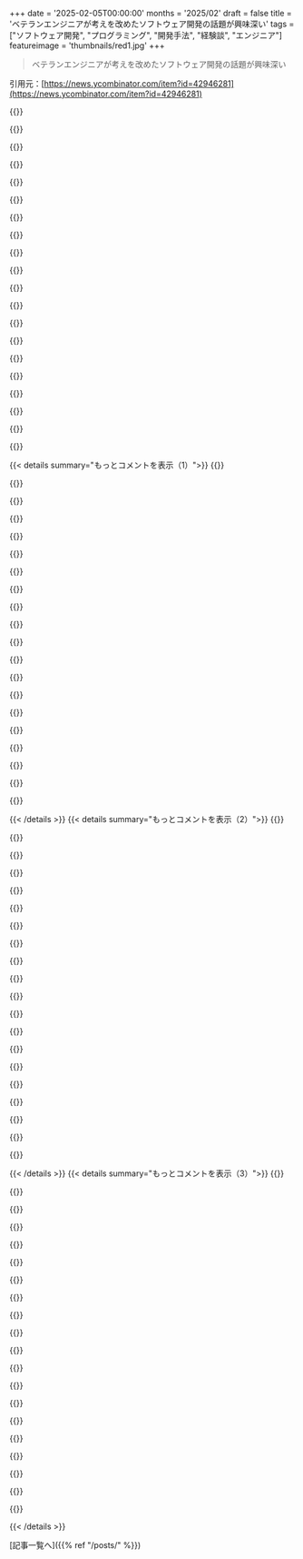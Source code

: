 +++
date = '2025-02-05T00:00:00'
months = '2025/02'
draft = false
title = 'ベテランエンジニアが考えを改めたソフトウェア開発の話題が興味深い'
tags = ["ソフトウェア開発", "プログラミング", "開発手法", "経験談", "エンジニア"]
featureimage = 'thumbnails/red1.jpg'
+++

> ベテランエンジニアが考えを改めたソフトウェア開発の話題が興味深い

引用元：[https://news.ycombinator.com/item?id=42946281](https://news.ycombinator.com/item?id=42946281)

{{<matomeQuote body="クラフトにこだわる人なんて少数派だよね。こだわる人を大切にして、そうでない人には相手のレベルに合わせるのが大事だね。<br>コードスタイルとかlinting rulesにこだわる人は、相変わらず変なやつらだと思っちゃう。もっと重要なことに集中すべきだよ。<br>あんたが”些細なことにこだわる”って言うことを、他の人は”クラフトを大切にする”って言うかもね。職人は細部にこだわるもんじゃん？”ストレス”ってのはあんたの価値観であって、真実とは限らないよ。<br>＞要するに、自分が主観的に正しいと思うレベルまでこだわる人は大切にして、それ以上にこだわる人は優先順位をつけられない変人だって切り捨てるってことだよね。" userName="latexr" createdAt="2025-02-05T11:39:59" color="">}}

{{<matomeQuote body="別の見方もできるよ。コードは設計そのもので、コンパイルは建設プロセスだって考えるなら、コードスタイルにこだわるのは、構造とか材料費とかスペースの有用性じゃなくて、設計図の形式とか慣習にこだわるのと同じことだよね。<br>コンパイルで消えるものは設計じゃなくてコード整理だっていつも言ってるんだ。設計っていうのは、どのデータ構造を使うか（list, map, arrayとか）、どのデータをメモリに残すか、いつデータをロード・保存するか、どのアルゴリズムを使うか、並行処理をどうするか、みたいなことだよね。コード整理は大事だけど、クラフトの決定的な特徴とは言えないよね。" userName="hliyan" createdAt="2025-02-05T12:26:53" color="#38d3d3">}}

{{<matomeQuote body="＞設計図の形式とか慣習<br>形式的な慣習の中には、血で書かれたものもあるんだよ。安全に関わる情報を伝えるとき、設計図のわかりやすさはすごく重要になるんだ。<br>コードの形式がそこまで重要だとは思わないけど、認知負荷を減らすって意味では大事だよね。何行も繋がったコードなんて誰も見たくないし。どこまでやるかはリターンが減っていくけど、少なくともdiffをするときに困るような変更は避けるべきだよね。" userName="Retric" createdAt="2025-02-05T12:33:54" color="#45d325">}}

{{<matomeQuote body="マジで同意。問題は、半世紀経ってもソフトウェアエンジニアリングの世界で、グローバルな慣習や標準が合意できてないことだよね。最近、家の修理業者がコンクリートの梁の配置が変だって心配してたんだ。設計図を見せたら、すぐに梁と柱の表を見つけて、”ああ、そういうことね。〇〇すればいいんだ”ってなったんだ。そのとき、CRUD APIでRDBMSを使った普通のビジネスアプリでも、同じことができないってことに気づいたんだよね。" userName="hliyan" createdAt="2025-02-05T12:43:19" color="#ff5c5c">}}

{{<matomeQuote body="だって、守らなきゃいけないルールが少ないし、大したことないことが多いんだもん。建築だと、重さとか材料の劣化とか法律とか気にしないといけないけど、ソフトウェアにはそういう制限がないから、LSDトリップから生まれたようなものでも動いちゃうんだよね。<br>共通の概念はあるけど、それは理論的なものだから、本を読んだ人しか専門用語を知らないんだ。" userName="skydhash" createdAt="2025-02-05T12:55:17" color="">}}

{{<matomeQuote body="そもそも、softなウェアにhardなルールを期待するべきなの？柔軟性こそが大事なんじゃない？" userName="namaria" createdAt="2025-02-05T15:32:52" color="">}}

{{<matomeQuote body="建設や土木工学だって、グローバルな慣習や標準で合意できてないよ。ソフトウェアエンジニアリングより何千年もの歴史があるのにね。アメリカは”International Building Code”に従ってるって言ってるけど、それはアメリカ大陸のいくつかの小さな国が採用してるからそう呼ばれてるだけで、実質的にはアメリカの標準だよ。世界的に見ると、単位系すら合意できてないんだから、もっと重要なことなんて無理だよ。" userName="wongarsu" createdAt="2025-02-05T18:20:23" color="#45d325">}}

{{<matomeQuote body="いや、グローバルでは単位系は合意できてるって言うべきでしょ。アメリカといくつかの発展途上国が従わないだけだよ。" userName="Ma8ee" createdAt="2025-02-05T18:51:34" color="">}}

{{<matomeQuote body="＞問題は、半世紀経ってもソフトウェアエンジニアリングの世界で、グローバルな慣習や標準が合意できてないこと。<br>それは無理だし、これからも無理だよ。常に”唯一の真実”を直接編集して、それをプレーンテキストで表現することに固執してる限りはね。消費者が同時に抱える全ての懸念を包括的に表現するには、それじゃ不十分なんだ。抽象化とかエラー処理とか関数のサイズとか変数の命名とか、何がよりクリーンで読みやすく保守しやすいかっていう不毛な争いを永遠に繰り返してるんだ。なぜなら、業界はまだ答えに気づいてないからだよ。それは、何をしてるかによるんだ。一番良い表現とか関数サイズなんてないんだよ。今は理想的でも、5分後には逆になるかもしれないんだ。たとえば、モジュールを理解するところから、特定のバグをデバッグするところに切り替えるときとかね。<br>プログラミングパラダイムの表現力は飽和状態なんだ。パレートの境界線上を行ったり来たりしてるんだよ。まるで酔っ払いが壁に寄りかかって、転ばずにパブに戻ろうとしてるみたいにね。数学的に複雑な魔法の圏論を持ち込んでも無駄だよ。それは複雑さを別の場所に押しやるだけで、パレートの境界線の別の場所にたどり着くだけなんだ。<br>ヒント：建設では、誰もが同じ設計図を使ったりしないよ。ジオメトリ、構造特性、材料特性、インテリア、配管、電気、断熱材、HVAC、地質条件、水文条件、税務条件の情報を1枚の平面図に詰め込もうとしてごらん。それは今のプログラミングのソースコードとそっくりになるはずだよ。" userName="TeMPOraL" createdAt="2025-02-06T15:31:31" color="#45d325">}}

{{<matomeQuote body="今はどんな言語でも自動フォーマッタに任せられるから助かるよね。<br>まだ自動フォーマッタのパラメータで揉める人もいるけど、そういう人はいつだってどうでもいいことで揉めるんだよ。" userName="desdenova" createdAt="2025-02-05T13:47:22" color="">}}

{{<matomeQuote body="コードフォーマットの新しいパラダイムとしてローカル限定ってのはどうかな？エディタが自動で好みのスタイルに整形して、pushする時に元のコードベースのスタイルに戻すんだ。こうすれば、変更がコードベースのスタイルに合うじゃん。" userName="noahjk" createdAt="2025-02-05T14:53:19" color="">}}

{{<matomeQuote body="最低限、フォーマット変更でdiffが複雑になるのは避けるべきだよね。もしコードの整形が必要なら、別のcommitでやるべき。幸い、一部の言語には構造的／意味的なdiffツールがあって、フォーマットとロジックの変更が混ざってる時に役立つんだ。" userName="DarkPlayer" createdAt="2025-02-05T14:42:57" color="#785bff">}}

{{<matomeQuote body="ソフトウェアの価値って、今の動作と、将来できること（構造）の両方にあると思うんだ。設計とかartifactは動作にあたるよね。重要なのは、将来の変更に対応できるようにすること。だから、読みやすさ、テスト、アーキテクチャを気にするのは、要件が変わった時に対応しやすくするためなんだ。ソフトウェアは家とは違って、建てたら終わりじゃないんだから。" userName="skydhash" createdAt="2025-02-05T12:48:37" color="#45d325">}}

{{<matomeQuote body="経験から、将来の使い方を予測できることもあるけど、長い目で見ると、正確に予測できるなんて幻想だと思うようになった。予測を試みるのは大事だけど、昔ほど正しさにこだわらなくなったかな。例えば、インターフェースのシンプルさと実装のシンプルさで、考えが真逆になったよ。家っていうのは悪い例えだよね、人が住めないようなソフトウェアでも”住める”んだから。" userName="skeeter2020" createdAt="2025-02-05T14:49:36" color="#785bff">}}

{{<matomeQuote body="＞(土木工学のたとえを使うなら)設計図のフォーマットや慣習にこだわること<br>これってめちゃくちゃ重要だよ。これがないと、チームの半分がmetricを使ってて、もう半分がimperialだと思ってたり、完璧な設計をしても、メーカーが勝手にミラーバージョンを作ったりするんだ。" userName="asdajksah2123" createdAt="2025-02-05T15:23:41" color="#38d3d3">}}

{{<matomeQuote body="imperialとmetricは単なる慣習じゃなくて必須要件でしょ。うちの同僚に、何でもかんでも一行で書きたがる人がいて、if/else文が嫌いで、例外処理はダメだって言うんだ。変数名の大文字小文字が気に入らないだけでコードレビューを落とすんだぜ？レビューが遅くてマジ勘弁。重要なこと（コードが実際に何をするか、要件を満たしているか）に集中できないんだよ。" userName="tehologist" createdAt="2025-02-05T15:39:52" color="">}}

{{<matomeQuote body="解決策は、コンピューターにコードスタイルを強制させることだよ。linterを選んで、ルールを決めたら、あとは気にしない。PRでコードスタイルにケチつけてるならtoolchainが時代遅れ。<br>毎月lintingルール変えてるなら、大事なことを見失ってる。<br>完璧なスタイルより、一貫性のあるスタイルの方が良い。" userName="xnorswap" createdAt="2025-02-05T11:46:25" color="#45d325">}}

{{<matomeQuote body="マジそれな。gofmtに設定がないのが最高。こういう風にしたいんだろ？OK、じゃあ最適化とか考えなくていいや。偶然にも、gofmtの選択は俺がする選択と一致してたけど、結局どうでもいいんだよね。" userName="bayindirh" createdAt="2025-02-05T12:19:12" color="#45d325">}}

{{<matomeQuote body="gofmtはまだ不十分だと思うな。importのソートとか、自動で改行すべきだよ。そうしないと、人によって改行の好みが違って、スタイルに一貫性がなくなるじゃん。gofumpt + golines + goimports みたいなのがもっと良いと思う。Pythonのruffとかrustfmtを使ってるからそう思うのかも。手動で改行とかスペースでフォーマットしてるなら、toolingで自動化すべきだよ。 pre-commit hookとCIで実行するべき。" userName="maleldil" createdAt="2025-02-05T12:58:26" color="#ff5c5c">}}

{{<matomeQuote body="猛反対。goの慣習が自分の好みと合うのは良いけど、そうじゃない時はイライラするんだよね。例えば、Dartがついに”tall”スタイルに賛同し始めてるけど(https://github.com/dart-lang/dart_style/issues/1253)。でも、言語を使ってる全員に影響するスタイル慣習を委員会とかに変更されるのを待つ必要ある？事前に”tall”スタイルでコード書かせない理由は何？Formatterがそんなに<br>強要的<br>である必要ある？" userName="Defletter" createdAt="2025-02-06T03:39:47" color="">}}

{{< details summary="もっとコメントを表示（1）">}}
{{<matomeQuote body="フォーマッターがなんでそんなにうるさいんだって？そりゃ、こういう会話を避けるためだよ！tall formatにしたけりゃ、最後にダミーのコメントでも足しとけば？" userName="anon-3988" createdAt="2025-02-06T05:23:25" color="">}}

{{<matomeQuote body="設定できない融通の利かないフォーマッターが、まさにこの会話を引き起こしてるんだよね。" userName="Defletter" createdAt="2025-02-06T07:22:37" color="">}}

{{<matomeQuote body="1人で開発するなら何でもありだけど、チームだと摩擦が起きるし、スタイルにこだわりすぎると問題になるかもね。Goはチーム向けの言語で、考えることを最小限にするように作られてる。Rustとは真逆。シンプルすぎて、ほとんどミスできない。ロゴもそれを表してるんだぜ。だからGoのフォーマッターは厳格であるべき。いつまでも議論できるけど、フォーマッターには逆らえない。”コンピューターがNOって言ってる”ってこと。" userName="bayindirh" createdAt="2025-02-06T07:29:46" color="#ff33a1">}}

{{<matomeQuote body="誤解してるみたいだけど、俺はフォーマッターに反対してるんじゃないんだ。プロジェクトでスタイルを統一するのは全然OK。俺が反対してるのは、設定できないフォーマッター。それだと、tall styleを使いたくても’The Committee’にお伺いを立てなきゃいけないような、おかしなことになるんだよ。" userName="Defletter" createdAt="2025-02-06T07:45:26" color="#ff33a1">}}

{{<matomeQuote body="設定できるってことは、設定について無限に議論できるってことだ。tall styleを使うかどうか迷うってことは、使う可能性を考えてるってことでしょ？もし赤い車しか作れないなら、次の車の色を議論したりしない。赤しかないんだから。気に入らなくても、それしかない。コードがひどくても、それでおしまい。" userName="anon-3988" createdAt="2025-02-07T10:43:05" color="">}}

{{<matomeQuote body="うちのコードベースではclang-formatを使ってるよ。たまにイケてないコードになるし、100%満足してる人はいないけど、少なくとも一貫性はある。" userName="secondcoming" createdAt="2025-02-05T12:10:16" color="">}}

{{<matomeQuote body="自分より遅い車はアホ、速い車はマニアックって思ったことない？" userName="hackflip" createdAt="2025-02-05T14:02:57" color="">}}

{{<matomeQuote body="君の主張を要約すると、タイポグラフィは執筆の一部だってことだよね。そんなこと考えてる作家に会ったことないな。コードも同じだと思う。みんな重要だと思ってないわけじゃなくて、特定のやり方にこだわるのが本質じゃないってこと。タブvsスペースとか、昔からネタにされてるし。" userName="ghc" createdAt="2025-02-05T14:36:08" color="#785bff">}}

{{<matomeQuote body="タイプライターが好きでコンピューターを使わない作家もいるよ。Harlan Ellisonは、修理してくれる人がいなくなってから、自分でタイプライターを修理する方法を学んだんだ。Stephen KingはDreamcatcherを万年筆で書いた。" userName="stonemetal12" createdAt="2025-02-05T14:55:11" color="">}}

{{<matomeQuote body="それは全然OK！でも、タイプライターや万年筆を使うことと、文章の質には全く関係ない。プログラミングも同じ。フォーマットにこだわる人もいるけど、ひどいレイアウトのC言語のコードベースが、トラフィックを処理して金を稼いでることもある。エディタを好きなように使えばいいけど、フォーマットだけのPRを4回も出してたら、パフォーマンスレビューで何を言われるか考えた方がいいかもね。" userName="asa400" createdAt="2025-02-05T15:15:59" color="#ff5c5c">}}

{{<matomeQuote body="コードスタイルにこだわる人って色々いるよね。どうスタイルするか議論したい人と、共通のフォーマッタ使って終わりたい人。<br>例えば、rustfmtのデフォルトスタイルに文句あるけど、rustプロジェクトでそれを変えようとか絶対言わない。でも、rustfmt使ってない人には、マジで使ってってお願いするかな。" userName="hkwerf" createdAt="2025-02-05T11:45:31" color="">}}

{{<matomeQuote body="編集：親コメントを読み間違えた。残しておくけど、もっと注意すべきだった。<br>いつも自分だけ違うスタイルでいたいんだね。どのプロジェクトでも毎回議論してルールを変えなきゃいけない。<br>デフォルトのスタイルに慣れてる人が入ってくる時の負担が増えるし、あなたが他のプロジェクトに参加するときも、デフォルトスタイルが多いから負担が増える。<br>デフォルトスタイルを受け入れないから摩擦が生まれるんだよ。<br>C#のデフォルトルールでelseブロックの前に改行が入るのが好きかって？　嫌いだけど、慣れたから、毎回スタイルで悩まずに色んなプロジェクトで作業できる。<br>デフォルトのルールに従えば、タブvsスペースみたいな終わらない議論をしなくて済む。（スペースが勝って、タブ派はほぼ全員諦めた。）" userName="xnorswap" createdAt="2025-02-05T11:53:54" color="#ff5733">}}

{{<matomeQuote body="職人と比べるなら、客が見る部分にこだわるのはわかるけど、見えない部分は手抜きするでしょ。<br>コードのインデントで騒ぐのは職人じゃない。ただのヤバい奴か、無知で幼稚なだけ。" userName="ozim" createdAt="2025-02-05T13:58:08" color="">}}

{{<matomeQuote body="ゲームのロジックみたいだな。自分より下手な奴は初心者。自分より上手い奴は廃人。" userName="lijok" createdAt="2025-02-05T13:47:32" color="">}}

{{<matomeQuote body="細かいことと職人技の境界線は、成果物に与える影響で決まると思うな。メソッドの長さはコードを管理しやすくするけど、改行の位置はそうでもない。<br>結局、コードを作るのが仕事じゃなくて、今動いて明日も簡単に変更できるソフトウェアを作るのが仕事。" userName="bdcravens" createdAt="2025-02-05T12:29:06" color="#38d3d3">}}

{{<matomeQuote body="違うね。Eclipseで80文字で改行することにこだわるのは、昔も今もこれからもバカげてる。画面が大きくなってもこだわってる人が結構いたけど、意味不明（俺には）。2スペースvs4スペースとかタブとか。今より酷かった。<br>そんなことに時間使うのは無駄だし、会社の金も無駄。個人の自己満足にしかならない。<br>職人って言うなら、アーキテクチャとかデザインパターンとか、最新ツールセット（でも最先端じゃない）とか、モノリシックなスパゲッティモンスターを作らないとか、そういうところにこだわるべき。<br>この違いが分からなかったら、筆者の言いたいこと分かってないと思う。" userName="jajko" createdAt="2025-02-05T11:52:03" color="#38d3d3">}}

{{<matomeQuote body="長い行を避けるのはマジで大事。ファイルを2～3個並べて開くから、横スクロールしたくない。<br>80文字は短すぎるけど、縦に長くなる方がマシ。120～150文字くらいが妥当かな。深いネストをしなければ余裕だし、深いネストは見たくない。読みにくくなるから。" userName="sfn42" createdAt="2025-02-05T12:03:14" color="#ff5733">}}

{{<matomeQuote body="関数型コードはチェーンしやすいからスペースが必要。<br>説明的な名前は長くなる。<br>ウルトラワイドモニター買え。<br>80文字は小さいノートPC使ってそれを人に押し付ける奴の言い分。<br>120/150文字は妥当。<br>200文字は最高。" userName="CrimsonRain" createdAt="2025-02-05T12:19:22" color="">}}

{{<matomeQuote body="それな。<br>ノートPCの言い訳も通用しない。11インチのMacBook Airを10年使ってたけど、80文字はキツかった。<br>試したら、VSCodeで+1ズームしてミニマップ開いても140文字入るぞ。横スクロールなしで。<br>80文字にこだわる奴は、IDEの編集画面が小さすぎるんじゃないの？　Osbourne 1みたいに。" userName="whstl" createdAt="2025-02-05T12:43:53" color="">}}

{{<matomeQuote body="50歳になって目が悪くなったら同じこと言えるかな？　25歳の時は、19インチのモニターを高解像度にして小さいフォントで表示するのが好きだった。今はパソコン用のメガネかけても小さい文字は見えない。<br>おっと、若いの！　そこをどけ！" userName="bluGill" createdAt="2025-02-05T14:41:55" color="#38d3d3">}}


{{< /details >}}
{{< details summary="もっとコメントを表示（2）">}}
{{<matomeQuote body="ほとんどのプログラミングは一行のコードを書く前に終わらせるべきだって？<br>んなこたーない。<br>16年以上の開発者だけど、コーディングと設計を繰り返す方が好きだな。コーディングしてると「マジかよ、これ絶対無理じゃん」ってなって、アプローチを根本的に変えざるを得なくなることがよくあるんだよね。<br>コードを書いてるからこそ「これだ！」って解決策が浮かぶこともあるし。それもまた、アプローチを変えるきっかけになるんだよ。" userName="ZaoLahma" createdAt="2025-02-05T12:38:23" color="#38d3d3">}}

{{<matomeQuote body="大規模なレガシーコードベースでは、反復作業がマジで重要。<br>コードに足を踏み入れた瞬間、計画なんて無意味になる。表面下には何が潜んでるか誰にもわからないんだから。<br>Greenfieldなら、最初に設計するのは全然ありだけど、それ以外は反復作業一択でしょ。" userName="VyseofArcadia" createdAt="2025-02-05T13:57:29" color="#38d3d3">}}

{{<matomeQuote body="Greenfieldも長くても2年か最初のリリースまでだよね。その後はレガシー化するし。<br>今のプロジェクトで言うと、俺がまさにその”Dave”なんだよね。最初期からいるエンジニアの一人で、他の人たちはとっくにマネジメントに移っちゃったし。コードのこと全然わかってないことも多いし、30年前に書かれたコードを流用したヤバい場所もあるし。よくあることだけどね。<br>書き直すための資金を要求したくないから、必死にコードを維持してる。後悔してる選択もたくさんあるし、15年後に誰かが後悔するような選択をしてるかもしれない。それまでに引退したいなー。" userName="bluGill" createdAt="2025-02-05T14:46:48" color="#45d325">}}

{{<matomeQuote body="＞後悔するような選択をしてるかもって？<br>若手「この古いコード、マジクソじゃん。昔のやつら仕事できなさすぎ」<br>5年後「まあ、ひどいけど、何か理由があったんだろうな…」。大体、実装者に相談もせずに新機能が売られたか、影響を確認してないのが原因。だから昨日までに用意しないといけないし、リファクタリングとか整理とかの許可は絶対に出ない。壊れるまではね。" userName="arkh" createdAt="2025-02-06T12:49:06" color="">}}

{{<matomeQuote body="レガシーコードベースで12年働いてきた経験から言うと、これには猛反対。<br>大規模なレガシーコードベースでの反復作業は、レガシーコードベースをさらに大きく、理解不能にするだけだよ。<br>計画は最初からコードに深く入り込むべき。フロー図を作成したり、プロセスの変更をホワイトボードで議論したりする方が、手探りで変更するよりもずっと良い結果が得られる。<br>むしろ、Greenfield開発では逆だと思う。反復作業で新製品を構築し、必要に応じて変更を加える方が、ビジネスニーズに結びついたものを理解せずにいじるよりも理にかなってる。" userName="devmor" createdAt="2025-02-05T16:42:48" color="#ff33a1">}}

{{<matomeQuote body="＞フロー図を作ったり、ホワイトボードで議論する方が良い結果が得られるって？<br>でも、多くの人にとっては大差ないと思うよ。ホワイトボードでアイデアを繰り返すか、コードでアイデアを繰り返すかの違いで、目的は同じ。どっちにしても、最終的な形が決まったら全部捨てることになるんだし。<br>結局は、どこで自分のアイデアを表現するのが一番快適かってこと。図が好きだったり、コードで考えるのが楽だったり、文章で書き出すのが好きだったり。やり方は人それぞれだけど、最終的には全部同じなんだよね。" userName="9rx" createdAt="2025-02-05T17:17:36" color="">}}

{{<matomeQuote body="＞最終的な形が決まったら全部捨てることになる<br>これ、マジで強調されるべきだと思う。みんな暗黙の了解だと思ってるけど、忘れられがち。<br>テストが通ればOKって雰囲気のせいで、コードベースが肥大化することが多すぎるんだよね。ある意味、それが正しい判断なのかもしれないけど。" userName="mjlawson" createdAt="2025-02-05T17:56:05" color="#45d325">}}

{{<matomeQuote body="そんな風に考えたことなかったけど、確かにそうだね。<br>最終的に大事なのは変更セットそのもの。どうやってそこにたどり着くかは、マジでどうでもいいんだよね。" userName="devmor" createdAt="2025-02-05T18:27:36" color="#ff33a1">}}

{{<matomeQuote body="＞レガシーコードの地雷に顔面パンチされるまでは、みんな計画がある<br>昔のメンテナーがすぐに対応してくれるわけじゃない限り（何年も前に会社を辞めてる場合が多い）、ゆっくり進むしかないよね。テストスイートがあればそれに頼る。テストに通る小さな変更を提出する。<br>それにしても、ナイスなユーザー名だね。" userName="johnnyanmac" createdAt="2025-02-05T23:23:29" color="#ff5c5c">}}

{{<matomeQuote body="今日のGreenfieldは明日のレガシー。結局は同じってことだね😉" userName="braggerxyz" createdAt="2025-02-05T14:59:05" color="">}}

{{<matomeQuote body="Greenfieldプロジェクトなら、最初にガッツリ設計するのはマジで羨ましいけど、そうじゃないならイテレーティブに進めるのが正解だよね。Greenfieldプロジェクトは、使うもの全部にめっちゃ詳しい経験者がいる場合にしか通用しないんだよ。それ以外は、進めながら学ぶしかないし、計画も設計も何度も見直してアップデートする必要があるってこと。" userName="scotty79" createdAt="2025-02-06T14:07:07" color="#785bff">}}

{{<matomeQuote body="どの開発現場にも必ずDaveみたいなヤツがいるよなー。" userName="renewedrebecca" createdAt="2025-02-05T14:04:23" color="">}}

{{<matomeQuote body="俺（開発歴16年以上）は、コーディングと設計をイテレーティブに行き来するのが好きなんだよね。<br>俺より10年ベテランのあんたに激しく同意。<br>ジョークが２つあってさ。<br>・数ヶ月のプログラミングで数週間の設計が不要になる。<br>・数ヶ月の設計で数週間のプログラミングが不要になる。<br>どっちか片方だけが真実だと思ってるのは経験不足。<br>どっちの状況にいるかを完璧に見抜くのは難しいから、設計と実装を交互に進めるのが一番安全なやり方だよね。" userName="dkarl" createdAt="2025-02-05T19:27:52" color="#38d3d3">}}

{{<matomeQuote body="DRY原則とYAGNI原則の違いは経験値だよね。どっちも未来を予測してるんだけど、コードがどう進化するかを見てきた経験がないと無理ゲー。" userName="jfengel" createdAt="2025-02-06T00:48:57" color="#45d325">}}

{{<matomeQuote body="こんなことわざあるよね？「一度目はミス、二度目は偶然、三度目はパターン」って。<br>一回だけ書く必要があるなら、書くだけ。<br>二回書く必要があって、ちょっとだけ違うなら、考える。<br>三回書く必要があるなら？リファクタリングを検討する。" userName="bena" createdAt="2025-02-06T14:49:47" color="#ff5c5c">}}

{{<matomeQuote body="俺はこう言いたいね。<br>・１時間の計画で10時間のプログラミングが節約できる…<br>・そして、１時間の調査で10時間の計画が節約できる。<br>逆にすることもできる。<br>・10時間のプログラミングで１時間の計画が節約できる…<br>・そして、10時間の計画で１時間の調査が節約できる。" userName="spartanatreyu" createdAt="2025-02-06T00:13:58" color="">}}

{{<matomeQuote body="＞- Ten hours of programming saves one hour of planning...<br>もし計画を５人以上で会議してやるなら、時間節約になるかもね…" userName="baud147258" createdAt="2025-02-06T09:43:34" color="">}}

{{<matomeQuote body="プログラミングって、実際には何がすでに存在してて、要件が何なのか（もっと重要なのは：なぜそうなのか）を理解することなんだよね。これはコードを一行も書く前にやるのがベスト。<br>作者は、成果物としてのコードを書くことよりも広い意味で”プログラミング”を捉えてると思う。俺がやってきた重要な仕事のいくつかは、そもそも何かをやる必要がないってことを主張するために時間を使ったことだったりする。" userName="Kichererbsen" createdAt="2025-02-05T14:10:23" color="#38d3d3">}}

{{<matomeQuote body="で、どうやって要件を理解するのさ？10年以上のプロとしての経験で、要件を尋ねて教えてもらったことは一度もないよ。ほとんどの場合、俺が思う要件の解釈を示して、もらったフィードバックを使って実際の要件を定義する必要があった。そこにたどり着く一番早い方法は、イテレーションを繰り返すこと。" userName="mmcnl" createdAt="2025-02-05T21:17:53" color="#38d3d3">}}

{{<matomeQuote body="要件を聞くんじゃなくて、何がしたいのか、どんな問題を解決しようとしてるのかを聞くんだよ。場合によっては”このデータはどこに行くの？”とか”これの最終的な結果はどうなることを期待してるの？”って聞く必要があるね。" userName="spiderxxxx" createdAt="2025-02-06T00:38:40" color="#45d325">}}


{{< /details >}}
{{< details summary="もっとコメントを表示（3）">}}
{{<matomeQuote body="反対するわけじゃないんだけどさ、どんな質問でも、最終的な答えは実装した後、ほとんどの場合、何回か繰り返した後にしか出てこないんだよね。" userName="mmcnl" createdAt="2025-02-09T22:15:53" color="">}}

{{<matomeQuote body="＞ほとんどのプログラミングは、何が既に存在していて、要件が何なのか（そしてもっと重要なのは：なぜなのか）を把握することなんだよね。<br>＞これは、コードを一行も書くずっと前にやるのがベスト。<br>要件定義を”プログラミング”って呼ぶのは、理由もなく言葉を誤用してるだけだと思うな。ソフトウェア開発に含めるのは全然良いけど、”プログラミング”じゃないじゃん。" userName="stevage" createdAt="2025-02-06T00:44:06" color="#45d325">}}

{{<matomeQuote body="＞要件が何なのか（そしてもっと重要なのは：なぜなのか）<br>スタートアップならそうかもね。大企業だと、要件は指示されるものだよ。誰かが顧客の要望を注意深く考えてて、君の仕事は実装すること。無理な要件なら少し反論するくらいかな。" userName="VyseofArcadia" createdAt="2025-02-05T14:30:00" color="">}}

{{<matomeQuote body="深く掘り下げると、詳細な要件がいくつか判明するけど、抜けも多いんだよね。この新機能は今回限りなのか、それとも今後オプションが増えるのか？本当に使われるのか？使われない機能に力を入れて、テスト環境以外で使えないバグに誰も気づかず4年後に発覚、なんてこともあったし。こういう事が設計に影響するんだよ。" userName="bluGill" createdAt="2025-02-05T14:51:33" color="#ff33a1">}}

{{<matomeQuote body="コードとSlackとかの会話、メールを結びつけたらマジで面白いと思うんだよね。コミットメッセージはあるけど、なぜそうなったかの決定はSlackにあることが多いじゃん？Slackのスレッドからコードへの影響を要約するAIツールとか試してみたい。" userName="polishdude20" createdAt="2025-02-05T19:44:33" color="#ff33a1">}}

{{<matomeQuote body="俺はいつもJIRAとかのツールに全部入れるように頑張って、すべてのコミットにJIRAのIDを含めるようにしてるよ。" userName="dhosek" createdAt="2025-02-05T20:10:44" color="">}}

{{<matomeQuote body="動いてるうちは良いけど、使わなくなったら終わりだよね。うちは3つ目のシステムで、最初のと2番目のシステムのデータはほとんど消えちゃった。でもコミットメッセージはCVSからSVN、SVNからgitへの移行でも生き残ってる。" userName="Izkata" createdAt="2025-02-05T22:48:25" color="">}}

{{<matomeQuote body="「プログラミングは理論構築」っていう考え方が、ここ数年でしっくりくるようになったんだよね。<br>最初の草案はMVPだけど、最終的な製品の理論に過ぎず、何度も構築する必要がある。<br>ビジネス要件が変わる可能性もあるから、コードと設計を行ったり来たりしないわけにはいかないんだよ。" userName="knighthack" createdAt="2025-02-05T15:46:11" color="#ff33a1">}}

{{<matomeQuote body="＞プログラミングは理論構築<br>Curry–Howard correspondenceに似てるね。<br>https://en.m.wikipedia.org/wiki/Curry–Howard_correspondence" userName="nradclif" createdAt="2025-02-06T00:44:37" color="">}}

{{<matomeQuote body="20年以上開発やってるけどさ、コード書かないと何もデザインできないんだよね。" userName="recroad" createdAt="2025-02-05T15:50:27" color="">}}

{{<matomeQuote body="それって、まだ見たことない家のバスルームのリフォームの見積もり出すみたいなもんじゃん。まずは中に入ってみないと。" userName="declan_roberts" createdAt="2025-02-05T17:56:13" color="#785bff">}}

{{<matomeQuote body="さらに言うなら、見たことない家のバスルームのリフォームの見積もりだと思ったら、実はガレージのリフォームだったみたいな。" userName="mexicocitinluez" createdAt="2025-02-06T12:16:46" color="#785bff">}}

{{<matomeQuote body="ほんとそれ。<br>ソフトウェアエンジニアリングとアーキテクチャでPh.D.取って、実践してるんだけど、デザインは常に実装に遅れてるって気づいたんだよね。アジャイルが主流になってからはデザインツール使う人も減ったし。実際に手を動かす方が早いし、ホワイトボードはUndoないし、自動補完もないし、マジで使えない。詰まっても、とりあえずコード書くと意外とシンプルにできることに気づくんだよね。完成したコードが完成したデザインで、一緒に進化していくんだよ。橋とかロケットとかと違って、ソフトウェアはコンパイルして実行できるコードになるから、デザイン変更も簡単だし。<br>＞There is no blue print for the blue print for either bridges or software. Not a thing, generally.<br>＞”橋とかソフトウェアの設計図の設計図なんてないんだよ”" userName="jillesvangurp" createdAt="2025-02-05T16:10:16" color="#ff5733">}}

{{<matomeQuote body="OPは何をコード書く前にやるべきかって言ってないよね？<br>デザインのことかもしれないけど、問題の理解も重要だと思う。理解が深まれば、デザインも自然と良くなるし。ステークホルダーがどう見てるか、何が問題なのか、どんな解決策が受け入れられるのか、将来のステップは何なのか、そういうのを理解することが大事。" userName="jrochkind1" createdAt="2025-02-05T16:00:13" color="#ff5733">}}

{{<matomeQuote body="だったら、著者は“ソフトウェア開発のほとんどは、コードを書く前に終わらせるべきだ”って言うべきだったね。プログラミングはコードを書くことなんだから。" userName="x3n0ph3n3" createdAt="2025-02-05T16:54:41" color="">}}

{{<matomeQuote body="コード書く前に“ユリイカ！”ってなる人もいるんだろうけどね。俺はコード書きまくって最終的なデザインを見つけるタイプだけど、もっとデザインすべきだとは思ってる。" userName="gmm1990" createdAt="2025-02-05T13:46:43" color="">}}

{{<matomeQuote body="他の意見は納得できるけど、これには同意できないな。事前に考える時間は必要だけど、実際に手を動かすことで見えてくることもあるじゃん。" userName="davidw" createdAt="2025-02-05T14:53:08" color="#ff5c5c">}}

{{<matomeQuote body="この態度には驚き。すべてを見通せるエンジニア気取りか。ベイエリアのミッドレベルならまだしも、実績のある人が言うことじゃないよ。記事の他の部分には同意できるんだけどね。" userName="pinoy420" createdAt="2025-02-05T14:56:46" color="">}}

{{<matomeQuote body="それってヤバくない？デザインに戻れるオプションは必要だよ。でも、問題に気づいたタイミングによっては、無駄になる時間も変わってくるよね？" userName="gaptoothclan" createdAt="2025-02-05T12:57:37" color="">}}

{{<matomeQuote body="ただの個人的な意見だと思うけど、ほとんどに同意するよ。でもいくつか反対意見があるかな。<br>- 複雑さを管理したり理解したりすることに誇りはない<br>複雑さは存在するし、なくすことはできない。管理して理解するしかないんだよ。単純なシステムは複雑さを置き換えるだけだよ。<br>- Javaは退屈だからこそ素晴らしい言語だ<br>それは退屈な書き方をした場合の話。多くのJavaのコード（特にSpring）は全然退屈じゃないし、楽しくもない。<br>- プログラミングのほとんどは、コードを書く前に終わらせるべきだ<br>僕は逆の極端な考え方をしてる。コードを書いていないなら、プログラミングをしているとは言えない。最初の日からコードを書かないのは時間の無駄だよ。個人的な意見だけど、具体的なことをしないと、現実を見失いやすいと思うんだ。最終的には、機械で動くプログラムを作るんだから。もちろん、そのコードを使い続ける必要はないけどね。<br>- 正式なモデリングと分析は必須のスキルセットだ<br>それが最後の点についての僕らの違いを説明するのかもしれないね。機会があれば、形式化するよりも試してみる方が好きだな。形式的なモデリングが役に立たないわけじゃないけど、僕にとっては実験よりも重要じゃないんだ。Don Knuthの言葉を引用すると、”上記のコードにはバグがあるかもしれないので注意してください。正しさは証明しましたが、試してはいません。”<br>- テストコードにコメントを付けすぎることは絶対にない（誰か試してみてほしい）<br>time++； 　// 時間を増やす" userName="GuB-42" createdAt="2025-02-05T13:47:10" color="">}}


{{< /details >}}


[記事一覧へ]({{% ref "/posts/" %}})
